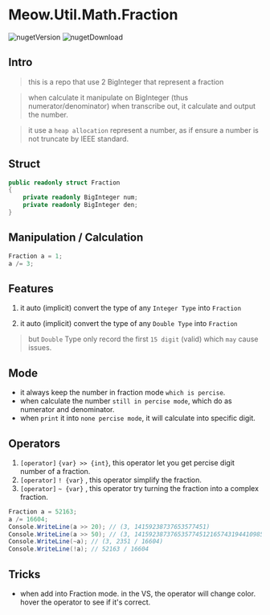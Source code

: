﻿# Meow.Util.Math.Fraction

<img src="https://img.shields.io/nuget/vpre/Meow.Math.Fraction?label=NuGet%20Version" alt="nugetVersion"/>
<img src="https://img.shields.io/nuget/dt/Meow.Math.Fraction?label=Nuget%20Download" alt="nugetDownload"/>

## Intro
>this is a repo that use 2 BigInteger that represent a fraction

>when calculate it manipulate on BigInteger (thus numerator/denominator) when transcribe out, it calculate and output the number.    

>it use a `heap allocation` represent a number, as if ensure a number is not truncate by IEEE standard.     

## Struct
```csharp
public readonly struct Fraction
{
	private readonly BigInteger num;
	private readonly BigInteger den;
}
```

## Manipulation / Calculation
```csharp
Fraction a = 1;
a /= 3;
```

## Features
1. it auto (implicit) convert the type of any `Integer Type` into `Fraction`

1. it auto (implicit) convert the type of any `Double Type` into `Fraction`
> but `Double` Type only record the first `15 digit` (valid) which `may` cause issues.

## Mode
* it always keep the number in fraction mode `which is percise`.
* when calculate the number `still in percise mode`, which do as numerator and denominator.
* when `print` it into `none percise mode`, it will calculate into specific digit.

## Operators
1. `[operator]` `{var} >> {int}`, this operator let you get percise digit number of a fraction.
1. `[operator]` `! {var}` , this operator simplify the fraction.
1. `[operator]` `~ {var}` , this operator try turning the fraction into a complex fraction.

```csharp
Fraction a = 52163;
a /= 16604;
Console.WriteLine(a >> 20); // (3, 14159238737653577451)
Console.WriteLine(a >> 50); // (3, 14159238737653577451216574319441098530474584437484)
Console.WriteLine(~a); // (3, 2351 / 16604)
Console.WriteLine(!a); // 52163 / 16604
```

## Tricks
* when add into Fraction mode. in the VS, the operator will change color. hover the operator to see if it's correct.
